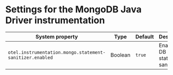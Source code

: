 # Settings for the MongoDB Java Driver instrumentation

| System property                                          | Type    | Default | Description                            |
|----------------------------------------------------------|---------|---------|----------------------------------------|
| `otel.instrumentation.mongo.statement-sanitizer.enabled` | Boolean | `true`  | Enables the DB statement sanitization. |
